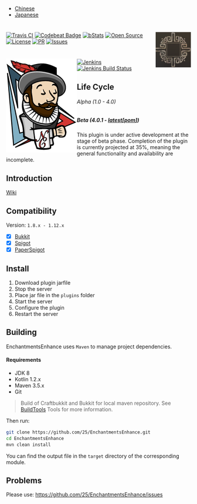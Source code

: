* [Chinese](README-zh.md) 
* [Japanese](README-ja.md)

# <img src=".images/logo.jpg" alt="Logo" align="right">
[![Travis CI](https://travis-ci.org/25/EnchantmentsEnhance.svg?branch=master)](https://travis-ci.org/25/EnchantmentsEnhance)
[![Codebeat Badge](https://codebeat.co/badges/2ef380b7-5479-4ac6-89d9-fd1fb673511c)](https://codebeat.co/projects/github-com-healpotion-enchantmentsenhance-master)
[![bStats](https://img.shields.io/badge/bStats-deployed-3366ff.svg?style=flat)](https://bstats.org/plugin/bukkit/EnchantmentsEnhance)
[![Open Source](https://badges.frapsoft.com/os/v1/open-source.svg?v=102)](https://github.com/25/EnchantmentsEnhance)
[![License](https://badges.frapsoft.com/os/gpl/gpl.svg?v=102)](http://www.gnu.org/licenses/gpl-3.0)
[![PR](https://img.shields.io/badge/contributing-welcome-FF69B4.svg?style=flat)](https://github.com/25/EnchantmentsEnhance/pulls)
[![Issues](https://img.shields.io/badge/issues-report-E74C3C.svg?style=flat)](https://github.com/25/EnchantmentsEnhance/issues)

# [<img src=".images/jenkins.png" alt="Download" align="left">](http://soulbound.me:8080/)
[![Jenkins](https://img.shields.io/badge/download-server_online-28B463.svg?style=flat)](http://soulbound.me:8080)
[![Jenkins Build Status](http://soulbound.me:8080/job/EnchantmentsEnhance/badge/icon)](http://soulbound.me:8080/job/EnchantmentsEnhance/)

## Life Cycle
###### Alpha (1.0 - 4.0)
##### Beta (4.0.1 - [latest](http://www.soulbound.me:8080/job/EnchantmentsEnhance/)[[pom](https://github.com/25/EnchantmentsEnhance/blob/master/pom.xml)])
This plugin is under active development at the stage of beta phase.
Completion of the plugin is currently projected at 35%, meaning the general functionality and availability are incomplete.

## Introduction
[Wiki](https://github.com/25/EnchantmentsEnhance/wiki)

## Compatibility
Version: `1.8.x - 1.12.x`
- [x] [Bukkit](https://bukkit.org)
- [x] [Spigot](https://spigotmc.org)
- [x] [PaperSpigot](https://github.com/PaperMC/Paper)

## Install
1. Download plugin jarfile
2. Stop the server
3. Place jar file in the `plugins` folder
4. Start the server
5. Configure the plugin
6. Restart the server

## Building

EnchantmentsEnhance uses `Maven` to manage project dependencies.

#### Requirements

- JDK 8
- Kotlin 1.2.x
- Maven 3.5.x
- Git


> Build of Craftbukkit and Bukkit for local maven repository. See [BuildTools](https://www.spigotmc.org/wiki/buildtools/) Tools for more information.

Then run:

```sh
git clone https://github.com/25/EnchantmentsEnhance.git
cd EnchantmentsEnhance
mvn clean install
```

You can find the output file in the `target` directory of the corresponding module.

## Problems
Please use: https://github.com/25/EnchantmentsEnhance/issues
